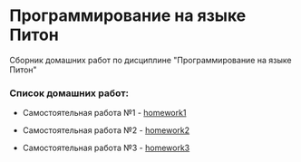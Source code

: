 # Программирование на языке Питон
Сборник домашних работ по дисциплине "Программирование на языке Питон"

### **Список домашних работ:**

- Самостоятельная работа №1 - [homework1](https://github.com/rashid-yusubov/kispython/tree/main/homework1)

- Самостоятельная работа №2 - [homework2](https://github.com/rashid-yusubov/kispython/tree/main/homework2)
  
- Самостоятельная работа №3 - [homework3](https://github.com/rashid-yusubov/kispython/tree/main/homework3)